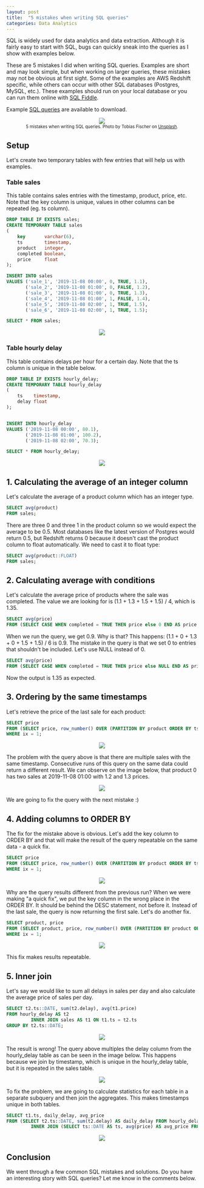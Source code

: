 ```yaml
---
layout: post
title:  "5 mistakes when writing SQL queries"
categories: Data Analytics
---
```


SQL is widely used for data analytics and data extraction.
Although it is fairly easy to start with SQL,
bugs can quickly sneak into the queries as I show with examples below.

These are 5 mistakes I did when writing SQL queries.
Examples are short and may look simple, but when working on larger queries, these mistakes may not be obvious at first sight.
Some of the examples are AWS Redshift specific, while others can occur with other SQL databases (Postgres, MySQL, etc.).
These examples should run on your local database or you can run them online with [SQL Fiddle](http://sqlfiddle.com/#!15/8f90f/3).

Example [SQL queries]({{site.url}}/assets/sql/2019-11-11-5-mistakes-when-writting-sql-queries.sql) are available to download.

<div style="font-size:80%; text-align:center;">
<div align="middle">
<img  src="{{site.url}}/assets/images/2019-11-11-5-mistakes-sql-queries/tobias-fischer-PkbZahEG2Ng-unsplash.jpg">
</div>
5 mistakes when writing SQL queries. Photo by Tobias Fischer on <a href="https://unsplash.com/photos/PkbZahEG2Ng" target="_blank">Unsplash</a>.
</div>

## Setup

Let's create two temporary tables with few entries that will help us with examples.

### Table sales
This table contains sales entries with the timestamp, product, price, etc.
Note that the key column is unique, values in other columns can be repeated (eg. ts column).

```sql
DROP TABLE IF EXISTS sales;
CREATE TEMPORARY TABLE sales
(
    key       varchar(6),
    ts        timestamp,
    product   integer,
    completed boolean,
    price     float
);

INSERT INTO sales
VALUES ('sale_1', '2019-11-08 00:00', 0, TRUE, 1.1),
       ('sale_2', '2019-11-08 01:00', 0, FALSE, 1.2),
       ('sale_3', '2019-11-08 01:00', 0, TRUE, 1.3),
       ('sale_4', '2019-11-08 01:00', 1, FALSE, 1.4),
       ('sale_5', '2019-11-08 02:00', 1, TRUE, 1.5),
       ('sale_6', '2019-11-08 02:00', 1, TRUE, 1.5);
```

```sql
SELECT * FROM sales;
```

<div align="middle">
<img  src="{{site.url}}/assets/images/2019-11-11-5-mistakes-sql-queries/sales.png">
</div>

### Table hourly delay
This table contains delays per hour for a certain day.
Note that the ts column is unique in the table below.

```sql
DROP TABLE IF EXISTS hourly_delay;
CREATE TEMPORARY TABLE hourly_delay
(
    ts    timestamp,
    delay float
);


INSERT INTO hourly_delay
VALUES ('2019-11-08 00:00', 80.1),
       ('2019-11-08 01:00', 100.2),
       ('2019-11-08 02:00', 70.3);
```

```sql
SELECT * FROM hourly_delay;
```

<div align="middle">
<img  src="{{site.url}}/assets/images/2019-11-11-5-mistakes-sql-queries/hourly_delay.png">
</div>

## 1. Calculating the average of an integer column
Let's calculate the average of a product column which has an integer type.

```sql
SELECT avg(product)
FROM sales;
```
There are three 0 and three 1 in the product column so we would expect the average to be 0.5.
Most databases like the latest version of Postgres would return 0.5, 
but Redshift returns 0 because it doesn't cast the product column to float automatically.
We need to cast it to float type:

```sql
SELECT avg(product::FLOAT)
FROM sales;
```

## 2. Calculating average with conditions

Let's calculate the average price of products where the sale was completed.
The value we are looking for is (1.1 + 1.3 + 1.5 + 1.5) / 4, which is 1.35. 


```sql
SELECT avg(price)
FROM (SELECT CASE WHEN completed = TRUE THEN price else 0 END AS price FROM sales) AS q1;
```

When we run the query, we get 0.9. Why is that? 
This happens: (1.1 + 0 + 1.3 + 0 + 1.5 + 1.5) / 6 is 0.9. 
The mistake in the query is that we set 0 to entries that shouldn't be included.
Let's use NULL instead of 0.

```sql
SELECT avg(price)
FROM (SELECT CASE WHEN completed = TRUE THEN price else NULL END AS price FROM sales) AS q1;
```

Now the output is 1.35 as expected.

## 3. Ordering by the same timestamps

Let's retrieve the price of the last sale for each product:

```sql
SELECT price
FROM (SELECT price, row_number() OVER (PARTITION BY product ORDER BY ts DESC) AS ix FROM sales) AS q1
WHERE ix = 1;
```

<div align="middle">
<img  src="{{site.url}}/assets/images/2019-11-11-5-mistakes-sql-queries/timestamps_result.png">
</div>

The problem with the query above is that there are multiple sales with the same timestamp.
Consecutive runs of this query on the same data could return a different result.
We can observe on the image below, that product 0 has two sales at 2019-11-08 01:00 with 1.2 and 1.3 prices.

<div align="middle">
<img  src="{{site.url}}/assets/images/2019-11-11-5-mistakes-sql-queries/timestamps.png">
</div>

We are going to fix the query with the next mistake :)

## 4. Adding columns to ORDER BY

The fix for the mistake above is obvious. Let's add the key column to ORDER BY and that will make the result of the query repeatable on the same data - a quick fix.

```sql
SELECT price
FROM (SELECT price, row_number() OVER (PARTITION BY product ORDER BY ts, key DESC) AS ix FROM sales) AS q1
WHERE ix = 1;
```
<div align="middle">
<img  src="{{site.url}}/assets/images/2019-11-11-5-mistakes-sql-queries/quick_fix.png">
</div>

Why are the query results different from the previous run? 
When we were making "a quick fix", we put the key column in the wrong place in the ORDER BY.
It should be behind the DESC statement, not before it.
Instead of the last sale, the query is now returning the first sale.
Let's do another fix.

```sql
SELECT product, price
FROM (SELECT product, price, row_number() OVER (PARTITION BY product ORDER BY ts DESC, key) AS ix FROM sales) AS q1
WHERE ix = 1;
```

<div align="middle">
<img  src="{{site.url}}/assets/images/2019-11-11-5-mistakes-sql-queries/repeatable_result.png">
</div>

This fix makes results repeatable.

## 5. Inner join

Let's say we would like to sum all delays in sales per day and also calculate the average price of sales per day.

```sql
SELECT t2.ts::DATE, sum(t2.delay), avg(t1.price)
FROM hourly_delay AS t2
         INNER JOIN sales AS t1 ON t1.ts = t2.ts
GROUP BY t2.ts::DATE;
```

<div align="middle">
<img  src="{{site.url}}/assets/images/2019-11-11-5-mistakes-sql-queries/join_result1.png">
</div>

The result is wrong! The query above multiples the delay column from the hourly_delay table as can be seen in the image below.
This happens because we join by timestamp, which is unique in the hourly_delay table, but it is repeated in the sales table.

<div align="middle">
<img  src="{{site.url}}/assets/images/2019-11-11-5-mistakes-sql-queries/unwrap_join.png">
</div>


To fix the problem, we are going to calculate statistics for each table in a separate subquery and then join the aggregates.
This makes timestamps unique in both tables.

```sql
SELECT t1.ts, daily_delay, avg_price
FROM (SELECT t2.ts::DATE, sum(t2.delay) AS daily_delay FROM hourly_delay AS t2 GROUP BY t2.ts::DATE) AS t2
         INNER JOIN (SELECT ts::DATE AS ts, avg(price) AS avg_price FROM sales GROUP BY ts::DATE) AS t1 ON t1.ts = t2.ts;
```

<div align="middle">
<img  src="{{site.url}}/assets/images/2019-11-11-5-mistakes-sql-queries/join_result2.png">
</div>

## Conclusion
We went through a few common SQL mistakes and solutions. 
Do you have an interesting story with SQL queries? 
Let me know in the comments below.

